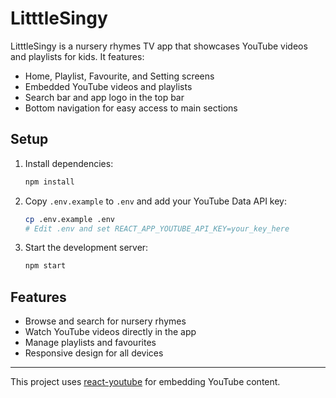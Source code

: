 # LitttleSingy

LitttleSingy is a nursery rhymes TV app that showcases YouTube videos and playlists for kids. It features:

- Home, Playlist, Favourite, and Setting screens
- Embedded YouTube videos and playlists
- Search bar and app logo in the top bar
- Bottom navigation for easy access to main sections

## Setup

1. Install dependencies:
   ```bash
   npm install
   ```
2. Copy `.env.example` to `.env` and add your YouTube Data API key:
   ```bash
   cp .env.example .env
   # Edit .env and set REACT_APP_YOUTUBE_API_KEY=your_key_here
   ```
3. Start the development server:
   ```bash
   npm start
   ```

## Features
- Browse and search for nursery rhymes
- Watch YouTube videos directly in the app
- Manage playlists and favourites
- Responsive design for all devices

---

This project uses [react-youtube](https://github.com/tjallingt/react-youtube) for embedding YouTube content.
